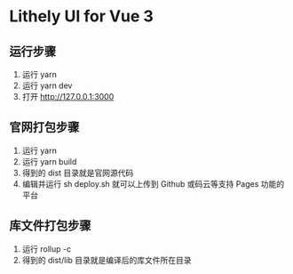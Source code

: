 # Lithely UI for Vue 3
## 运行步骤
1. 运行 yarn
2. 运行 yarn dev
3. 打开 http://127.0.0.1:3000
## 官网打包步骤
1. 运行 yarn
2. 运行 yarn build
3. 得到的 dist 目录就是官网源代码
4. 编辑并运行 sh deploy.sh 就可以上传到 Github 或码云等支持 Pages 功能的平台
## 库文件打包步骤
1. 运行 rollup -c
2. 得到的 dist/lib 目录就是编译后的库文件所在目录
